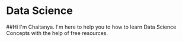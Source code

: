 # Data Science
##Hi I'm Chaitanya.
I'm here to help you to how to learn Data Science Concepts with the help of free resources.
